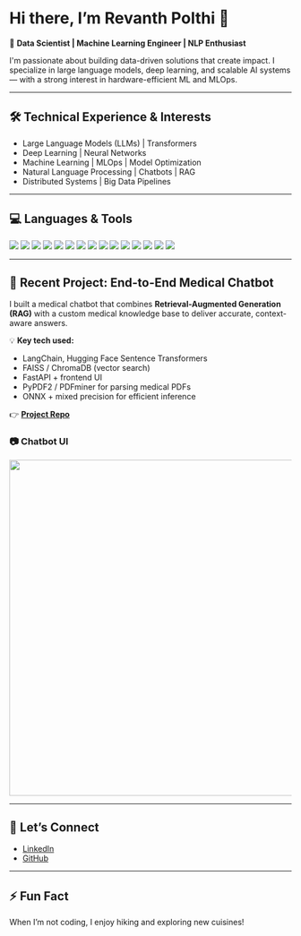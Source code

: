# Hi there, I’m Revanth Polthi 👋  

🎯 **Data Scientist | Machine Learning Engineer | NLP Enthusiast**  

I'm passionate about building data-driven solutions that create impact. I specialize in large language models, deep learning, and scalable AI systems — with a strong interest in hardware-efficient ML and MLOps.  

---

## 🛠️ **Technical Experience & Interests**
- Large Language Models (LLMs) | Transformers  
- Deep Learning | Neural Networks  
- Machine Learning | MLOps | Model Optimization  
- Natural Language Processing | Chatbots | RAG  
- Distributed Systems | Big Data Pipelines  

---

## 💻 **Languages & Tools**
<p>
  <img src="https://img.shields.io/badge/Python-3776AB?style=flat-square&logo=python&logoColor=white"/>
  <img src="https://img.shields.io/badge/TensorFlow-FF6F00?style=flat-square&logo=TensorFlow&logoColor=white"/>
  <img src="https://img.shields.io/badge/PyTorch-EE4C2C?style=flat-square&logo=PyTorch&logoColor=white"/>
  <img src="https://img.shields.io/badge/FastAPI-009688?style=flat-square&logo=FastAPI&logoColor=white"/>
  <img src="https://img.shields.io/badge/Flask-000000?style=flat-square&logo=flask&logoColor=white"/>
  <img src="https://img.shields.io/badge/AWS-232F3E?style=flat-square&logo=amazon-aws&logoColor=white"/>
  <img src="https://img.shields.io/badge/Azure-0078D4?style=flat-square&logo=microsoft-azure&logoColor=white"/>
  <img src="https://img.shields.io/badge/SQL-4479A1?style=flat-square&logo=MySQL&logoColor=white"/>
  <img src="https://img.shields.io/badge/MongoDB-47A248?style=flat-square&logo=MongoDB&logoColor=white"/>
  <img src="https://img.shields.io/badge/Docker-2496ED?style=flat-square&logo=docker&logoColor=white"/>
  <img src="https://img.shields.io/badge/Git-F05032?style=flat-square&logo=git&logoColor=white"/>
  <img src="https://img.shields.io/badge/Linux-FCC624?style=flat-square&logo=linux&logoColor=black"/>
  <img src="https://img.shields.io/badge/PySpark-E25A1C?style=flat-square&logo=apachespark&logoColor=white"/>
  <img src="https://img.shields.io/badge/ONNX-005CED?style=flat-square&logo=ONNX&logoColor=white"/>
  <img src="https://img.shields.io/badge/Scikit--learn-F7931E?style=flat-square&logo=scikit-learn&logoColor=white"/>
</p>

---

## 🌟 **Recent Project: End-to-End Medical Chatbot**
I built a medical chatbot that combines **Retrieval-Augmented Generation (RAG)** with a custom medical knowledge base to deliver accurate, context-aware answers.  

💡 **Key tech used:**  
- LangChain, Hugging Face Sentence Transformers  
- FAISS / ChromaDB (vector search)  
- FastAPI + frontend UI  
- PyPDF2 / PDFminer for parsing medical PDFs  
- ONNX + mixed precision for efficient inference  

👉 **[Project Repo](https://github.com/revanthnaidu24/revanthnaidu24-END_TO_END_CHAT_BOT_MEDICAL)**  

### 📷 **Chatbot UI**
<img src="https://raw.githubusercontent.com/revanthnaidu24/revanthnaidu24-END_TO_END_CHAT_BOT_MEDICAL/main/chatbot_screenshot.png" width="600"/>

---

## 🤝 **Let’s Connect**
- [LinkedIn](https://www.linkedin.com/in/revanth-polthi-5b2857218/)  
- [GitHub](https://github.com/revanthnaidu24)  

---

## ⚡ **Fun Fact**
When I’m not coding, I enjoy hiking and exploring new cuisines!
